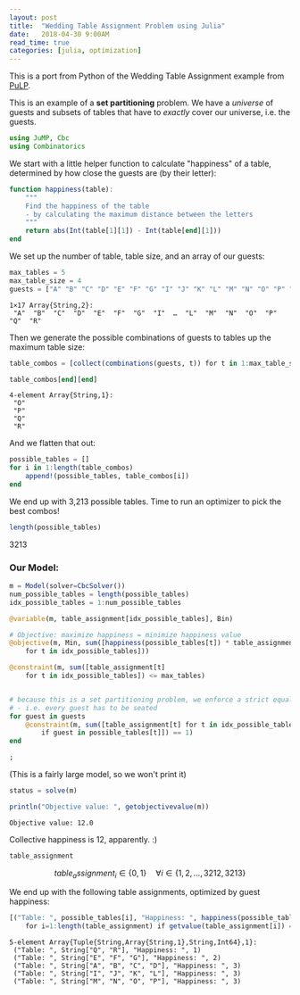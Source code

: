 ```yaml
---
layout: post
title:  "Wedding Table Assignment Problem using Julia"
date:   2018-04-30 9:00AM
read_time: true
categories: [julia, optimization]
---
```


This is a port from Python of the Wedding Table Assignment example from [PuLP](https://github.com/coin-or/pulp/blob/master/examples/wedding.py).


This is an example of a **set partitioning** problem. We have a _universe_ of guests and subsets of tables that have to _exactly_ cover our universe, i.e. the guests.


```julia
using JuMP, Cbc
using Combinatorics
```

We start with a little helper function to calculate "happiness" of a table, determined by how close the guests are (by their letter):
```julia
function happiness(table):
    """
    Find the happiness of the table
    - by calculating the maximum distance between the letters
    """
    return abs(Int(table[1][1]) - Int(table[end][1]))
end
```

We set up the number of table, table size, and an array of our guests:
```julia
max_tables = 5
max_table_size = 4
guests = ["A" "B" "C" "D" "E" "F" "G" "I" "J" "K" "L" "M" "N" "O" "P" "Q" "R"]
```




    1×17 Array{String,2}:
     "A"  "B"  "C"  "D"  "E"  "F"  "G"  "I"  …  "L"  "M"  "N"  "O"  "P"  "Q"  "R"



Then we generate the possible combinations of guests to tables up the maximum table size:
```julia
table_combos = [collect(combinations(guests, t)) for t in 1:max_table_size];
```


```julia
table_combos[end][end]    
```




    4-element Array{String,1}:
     "O"
     "P"
     "Q"
     "R"



And we flatten that out:
```julia
possible_tables = []
for i in 1:length(table_combos)
    append!(possible_tables, table_combos[i])
end
```

We end up with 3,213 possible tables. Time to run an optimizer to pick the best combos!
```julia
length(possible_tables)
```




3213



### Our Model:
```julia
m = Model(solver=CbcSolver())
num_possible_tables = length(possible_tables)
idx_possible_tables = 1:num_possible_tables

@variable(m, table_assignment[idx_possible_tables], Bin)

# Objective: maximize happiness = minimize happiness value
@objective(m, Min, sum([happiness(possible_tables[t]) * table_assignment[t]
    for t in idx_possible_tables]))

@constraint(m, sum([table_assignment[t]
    for t in idx_possible_tables]) <= max_tables)


# because this is a set partitioning problem, we enforce a strict equality constraint
# - i.e. every guest has to be seated
for guest in guests
    @constraint(m, sum([table_assignment[t] for t in idx_possible_tables
        if guest in possible_tables[t]]) == 1)
end

;
```
(This is a fairly large model, so we won't print it)

```julia
status = solve(m)

println("Objective value: ", getobjectivevalue(m))
```

    Objective value: 12.0


Collective happiness is 12, apparently. :)

```julia
table_assignment
```




$$ table_assignment_{i} \in \{0,1\} \quad\forall i \in \{1,2,\dots,3212,3213\} $$



We end up with the following table assignments, optimized by guest happiness:
```julia
[("Table: ", possible_tables[i], "Happiness: ", happiness(possible_tables[i]))
    for i=1:length(table_assignment) if getvalue(table_assignment[i]) == 1 ]
```




    5-element Array{Tuple{String,Array{String,1},String,Int64},1}:
     ("Table: ", String["Q", "R"], "Happiness: ", 1)          
     ("Table: ", String["E", "F", "G"], "Happiness: ", 2)     
     ("Table: ", String["A", "B", "C", "D"], "Happiness: ", 3)
     ("Table: ", String["I", "J", "K", "L"], "Happiness: ", 3)
     ("Table: ", String["M", "N", "O", "P"], "Happiness: ", 3)
